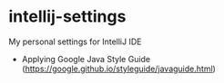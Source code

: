 # intellij-settings

My personal settings for IntelliJ IDE

- Applying Google Java Style Guide (https://google.github.io/styleguide/javaguide.html)

